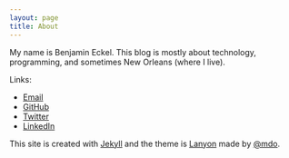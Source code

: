 ```yaml
---
layout: page
title: About
---
```


My name is Benjamin Eckel. This blog is mostly about technology, programming, and sometimes New Orleans (where I live).

Links:

* [Email](mailto:bhelx@simst.im)
* [GitHub](https://github.com/bhelx)
* [Twitter](https://twitter.com/bhelx)
* [LinkedIn](https://www.linkedin.com/in/benjamin-eckel-b025831a3/)

This site is created with [Jekyll](https://jekyllrb.com/) and the theme is [Lanyon](https://lanyon.getpoole.com/) made by [@mdo](https://twitter.com/mdo).